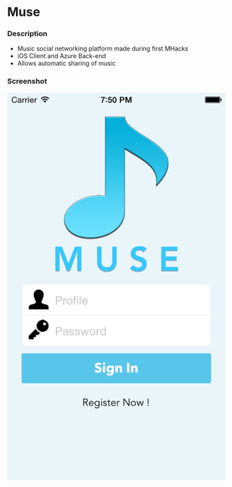 Muse
====

### Description
- Music social networking platform made during first MHacks
- iOS Client and Azure Back-end
- Allows automatic sharing of music

### Screenshot
![alt tag](https://github.com/twgeolo/Muse/blob/master/Screenshots/Screenshot.png)
